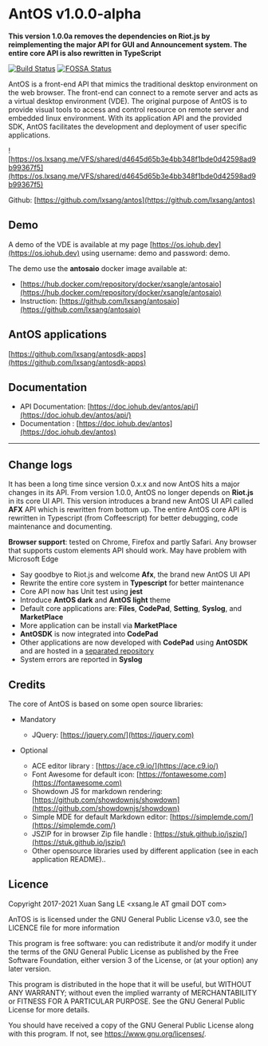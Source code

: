 
# AntOS v1.0.0-alpha

**This version 1.0.0a removes the dependencies on Riot.js by reimplementing the major API for GUI and Announcement system. The entire core API is also rewritten in TypeScript**

[![Build Status](https://travis-ci.org/lxsang/antos.svg?branch=master)](https://travis-ci.org/lxsang/antos)
[![FOSSA Status](https://app.fossa.io/api/projects/git%2Bgithub.com%2Flxsang%2Fantos.svg?type=shield)](https://app.fossa.io/projects/git%2Bgithub.com%2Flxsang%2Fantos?ref=badge_shield)

AntOS is a front-end API that mimics the traditional desktop environment on the web browser. The front-end can connect to a remote server and acts as a virtual desktop environment (VDE). The original purpose of AntOS is to provide visual tools to access and control resource on remote server
and embedded linux environment. With its application API and the provided SDK, AntOS facilitates the
development and deployment of user specific applications.

![https://os.lxsang.me/VFS/shared/d4645d65b3e4bb348f1bde0d42598ad9b99367f5](https://os.lxsang.me/VFS/shared/d4645d65b3e4bb348f1bde0d42598ad9b99367f5)

Github: [https://github.com/lxsang/antos](https://github.com/lxsang/antos)

## Demo
A demo of the VDE is available at my page  [https://os.iohub.dev](https://os.iohub.dev) using username: demo and password: demo.

The demo use the **antosaio** docker image available at:
- [https://hub.docker.com/repository/docker/xsangle/antosaio](https://hub.docker.com/repository/docker/xsangle/antosaio)
- Instruction: [https://github.com/lxsang/antosaio](https://github.com/lxsang/antosaio)

## AntOS applications
[https://github.com/lxsang/antosdk-apps](https://github.com/lxsang/antosdk-apps)

## Documentation

- API Documentation: [https://doc.iohub.dev/antos/api/](https://doc.iohub.dev/antos/api/)
- Documentation : [https://doc.iohub.dev/antos](https://doc.iohub.dev/antos)

-----

## Change logs
It has been a long time since version 0.x.x and now AntOS hits a major changes in its API. From version 1.0.0, AntOS no longer depends on **Riot.js**  in its core UI API. This version introduces a brand new AntOS UI API called **AFX** API which is rewritten from bottom up. The entire AntOS core API is rewritten in Typescript (from Coffeescript)  for better debugging, code maintenance and documenting.

**Browser support**: tested on Chrome, Firefox and partly Safari. Any browser that supports custom elements API should work. May have problem with Microsoft Edge

* Say goodbye to Riot.js and welcome **Afx**, the brand new AntOS UI API
* Rewrite the entire core system in **Typescript** for better maintenance
* Core API now has Unit test using **jest**
* Introduce **AntOS dark** and **AntOS light** theme
* Default core applications are: **Files**, **CodePad**, **Setting**, **Syslog**, and **MarketPlace**
* More application can be install via **MarketPlace**
* **AntOSDK** is now integrated into **CodePad**
* Other applications are now developed with **CodePad** using **AntOSDK** and are hosted in a [separated repository](https://github.com/lxsang/antosdk-apps)
* System errors are reported in **Syslog**

## Credits

The core of AntOS is based on some open source libraries:
* Mandatory
    *  JQuery: [https://jquery.com/](https://jquery.com)
    
* Optional
    *  ACE editor library : [https://ace.c9.io/](https://ace.c9.io/)
    *  Font Awesome for default icon: [https://fontawesome.com](https://fontawesome.com)
    *  Showdown JS for markdown rendering: [https://github.com/showdownjs/showdown](https://github.com/showdownjs/showdown)
    *  Simple MDE for default Markdown editor: [https://simplemde.com/](https://simplemde.com/)
    *  JSZIP for in browser Zip file handle : [https://stuk.github.io/jszip/](https://stuk.github.io/jszip/)
    *  Other opensource libraries used by different application (see in each application README)..

## Licence

Copyright 2017-2021 Xuan Sang LE <xsang.le AT gmail DOT com>

AnTOS is is licensed under the GNU General Public License v3.0, see the LICENCE file for more information

 This program is free software: you can redistribute it and/or modify
    it under the terms of the GNU General Public License as published by
    the Free Software Foundation, either version 3 of the License, or
    (at your option) any later version.

   This program is distributed in the hope that it will be useful,
    but WITHOUT ANY WARRANTY; without even the implied warranty of
    MERCHANTABILITY or FITNESS FOR A PARTICULAR PURPOSE.  See the
    GNU General Public License for more details.

   You should have received a copy of the GNU General Public License
    along with this program.  If not, see <https://www.gnu.org/licenses/>.

